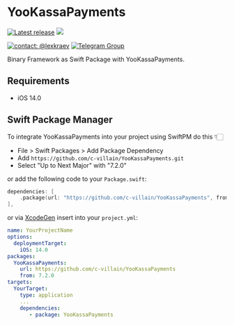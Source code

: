 # YooKassaPayments

[![Latest release](https://img.shields.io/github/v/release/c-villain/YooKassaPayments?color=brightgreen&label=version)](https://github.com/c-villain/YooKassaPayments/releases/latest)
[![](https://img.shields.io/badge/SPM-supported-DE5C43.svg?color=brightgreen)](https://swift.org/package-manager/)

[![contact: @lexkraev](https://img.shields.io/badge/contact-%40lexkraev-blue.svg?style=flat)](https://t.me/lexkraev)
[![Telegram Group](https://img.shields.io/endpoint?color=neon&style=flat-square&url=https%3A%2F%2Ftg.sumanjay.workers.dev%2Fswiftui_dev)](https://telegram.dog/swiftui_dev)

Binary Framework as Swift Package with YooKassaPayments.

## Requirements

- iOS 14.0

## Swift Package Manager

To integrate YooKassaPayments into your project using SwiftPM do this 👇🏻

- File > Swift Packages > Add Package Dependency
- Add `https://github.com/c-villain/YooKassaPayments.git`
- Select "Up to Next Major" with "7.2.0"

or add the following code to your `Package.swift`:

```swift
dependencies: [
    .package(url: "https://github.com/c-villain/YooKassaPayments", from: "7.2.0"),
],
```
or via [XcodeGen](https://github.com/yonaskolb/XcodeGen) insert into your `project.yml`:

```yaml
name: YourProjectName
options:
  deploymentTarget:
    iOS: 14.0
packages:
  YooKassaPayments:
    url: https://github.com/c-villain/YooKassaPayments
    from: 7.2.0
targets:
  YourTarget:
    type: application
    ...
    dependencies:
       - package: YooKassaPayments
```

